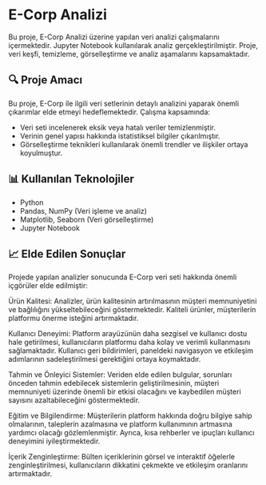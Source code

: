 # E-Corp Analizi

Bu proje, E-Corp Analizi üzerine yapılan veri analizi çalışmalarını içermektedir. Jupyter Notebook kullanılarak analiz gerçekleştirilmiştir. Proje, veri keşfi, temizleme, görselleştirme ve analiz aşamalarını kapsamaktadır.


## 🔍 Proje Amacı
Bu proje, E-Corp ile ilgili veri setlerinin detaylı analizini yaparak önemli çıkarımlar elde etmeyi hedeflemektedir. Çalışma kapsamında:
- Veri seti incelenerek eksik veya hatalı veriler temizlenmiştir.
- Verinin genel yapısı hakkında istatistiksel bilgiler çıkarılmıştır.
- Görselleştirme teknikleri kullanılarak önemli trendler ve ilişkiler ortaya koyulmuştur.


## 📊 Kullanılan Teknolojiler

- Python
- Pandas, NumPy (Veri işleme ve analiz)
- Matplotlib, Seaborn (Veri görselleştirme)
- Jupyter Notebook

## 📈 Elde Edilen Sonuçlar
Projede yapılan analizler sonucunda E-Corp veri seti hakkında önemli içgörüler elde edilmiştir:

Ürün Kalitesi: Analizler, ürün kalitesinin artırılmasının müşteri memnuniyetini ve bağlılığını yükseltebileceğini göstermektedir. Kaliteli ürünler, müşterilerin platformu önerme isteğini artırmaktadır.

Kullanıcı Deneyimi: Platform arayüzünün daha sezgisel ve kullanıcı dostu hale getirilmesi, kullanıcıların platformu daha kolay ve verimli kullanmasını sağlamaktadır. Kullanıcı geri bildirimleri, paneldeki navigasyon ve etkileşim adımlarının sadeleştirilmesi gerektiğini ortaya koymaktadır.

Tahmin ve Önleyici Sistemler: Veriden elde edilen bulgular, sorunları önceden tahmin edebilecek sistemlerin geliştirilmesinin, müşteri memnuniyeti üzerinde önemli bir etkisi olacağını ve kaybedilen müşteri sayısını azaltabileceğini göstermektedir.

Eğitim ve Bilgilendirme: Müşterilerin platform hakkında doğru bilgiye sahip olmalarının, taleplerin azalmasına ve platform kullanımının artmasına yardımcı olacağı gözlemlenmiştir. Ayrıca, kısa rehberler ve ipuçları kullanıcı deneyimini iyileştirmektedir.

İçerik Zenginleştirme: Bülten içeriklerinin görsel ve interaktif öğelerle zenginleştirilmesi, kullanıcıların dikkatini çekmekte ve etkileşim oranlarını artırmaktadır.


